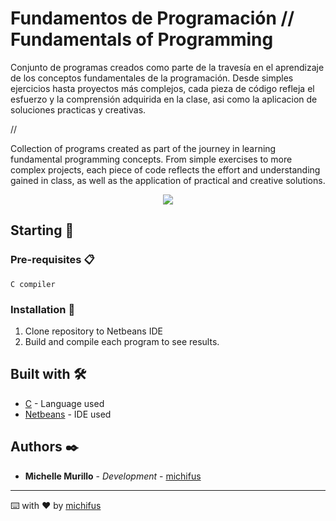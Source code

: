# Fundamentos de Programación // Fundamentals of Programming

Conjunto de programas creados como parte de la travesía en el aprendizaje de los conceptos fundamentales de la programación. Desde simples ejercicios hasta proyectos más complejos, cada pieza de código refleja el esfuerzo y la comprensión adquirida en la clase, asi como la aplicacion de soluciones practicas y creativas.

//

Collection of programs created as part of the journey in learning fundamental programming concepts. From simple exercises to more complex projects, each piece of code reflects the effort and understanding gained in class, as well as the application of practical and creative solutions.

<p align="center">
 <img src="https://img.shields.io/badge/Status-Dropped-red">
</p>
   
## Starting 🚀


### Pre-requisites 📋

```
C compiler
```

### Installation 🔧
1. Clone repository to Netbeans IDE
2. Build and compile each program to see results.

## Built with 🛠️

* [C](#) - Language used
* [Netbeans](#) - IDE used

## Authors ✒️

* **Michelle Murillo** - *Development* - [michifus](https://github.com/michifus)

---
⌨️ with ❤️ by [michifus](https://github.com/michifus) 
